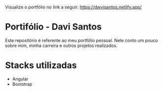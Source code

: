 Visualize o portfólio no link a seguir: https://dwvisantos.netlify.app/

# Portifólio - Davi Santos

Este repositório é referente ao meu portfólio pessoal. Nele conto um pouco sobre mim, minha carreira e outros projetos realizados.

# Stacks utilizadas

* Angular
* Bootstrap
